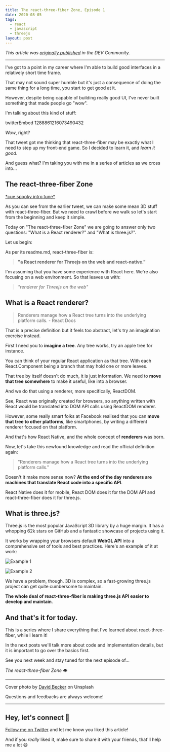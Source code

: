 ```yaml
---
title: The react-three-fiber Zone, Episode 1
date: 2020-08-05
tags:
  - react
  - javascript
  - threejs
layout: post
---
```


_This article was [originally published](https://dev.to/vtrpldn/the-react-three-fiber-zone-episode-1-52ia) in the DEV Community._

---

I've got to a point in my career where I'm able to build good interfaces in a relatively short time frame.

That may not sound super humble but it's just a consequence of doing the same thing for a long time, you start to get good at it.

However, despite being capable of building really good UI, I've never built something that made people go "wow".

I'm talking about this kind of stuff:

twitterEmbed 1288861216073490432

_Wow_, right?

That tweet got me thinking that react-three-fiber may be exactly what I need to step up my front-end game. So I decided to learn it, and _learn it good_.

And guess what? I'm taking you with me in a series of articles as we cross into…

## The react-three-fiber Zone

[\*cue spooky intro tune\*](https://www.youtube.com/watch?v=XVSRm80WzZk)

As you can see from the earlier tweet, we can make some mean 3D stuff with react-three-fiber. But we need to crawl before we walk so let's start from the beginning and keep it simple.

Today on "The react-three-fiber Zone" we are going to answer only two questions: "What is a React renderer?" and "What is three.js?".

Let us begin:

As per its readme.md, react-three-fiber is:

> **"a React renderer for Threejs on the web and react-native."**

I'm assuming that you have some experience with React here. We're also focusing on a web environment. So that leaves us with:

> _"renderer for Threejs on the web"_

## What is a React renderer?

> Renderers manage how a React tree turns into the underlying platform calls. - React Docs

That is a precise definition but it feels too abstract, let's try an imagination exercise instead.

First I need you to **imagine a tree**. Any tree works, try an apple tree for instance.

You can think of your regular React application as that tree. With each React.Component being a branch that may hold one or more leaves.

That tree by itself doesn't do much, it is just information. We need to **move that tree somewhere** to make it useful, like into a browser.

And we do that using a renderer, more specifically, ReactDOM.

See, React was originally created for browsers, so anything written with React would be translated into DOM API calls using ReactDOM renderer.

However, some really smart folks at Facebook realised that you can **move that tree to other platforms**, like smartphones, by writing a different renderer focused on that platform.

And that's how React Native, and the whole concept of **renderers** was born.

Now, let's take this newfound knowledge and read the official definition again:

> "Renderers manage how a React tree turns into the underlying platform calls."

Doesn't it make more sense now? **At the end of the day renderers are machines that translate React code into a specific API**.

React Native does it for mobile, React DOM does it for the DOM API and react-three-fiber does it for three.js.

## What is three.js?

Three.js is the most popular JavaScript 3D library by a huge margin. It has a whopping 62k stars on GitHub and a fantastic showcase of projects using it.

It works by wrapping your browsers default **WebGL API** into a comprehensive set of tools and best practices. Here's an example of it at work:

![Example 1](https://dev-to-uploads.s3.amazonaws.com/i/s5fwujtp8r7e2z460z4w.gif)

![Example 2](https://dev-to-uploads.s3.amazonaws.com/i/4ymh9o7ni8t451tj2wv7.gif)

We have a problem, though. 3D is complex, so a fast-growing three.js project can get quite cumbersome to maintain.

**The whole deal of react-three-fiber is making three.js API easier to develop and maintain**.

## And that's it for today.

This is a series where I share everything that I've learned about react-three-fiber, while I learn it!

In the next posts we'll talk more about code and implementation details, but it is important to go over the basics first.

See you next week and stay tuned for the next episode of...

_The react-three-fiber Zone_ 👁

---

Cover photo by [David Becker](https://unsplash.com/@beckerworks?utm_source=unsplash&utm_medium=referral&utm_content=creditCopyText) on Unsplash

Questions and feedbacks are always welcome!

---

## Hey, let's connect 👋

[Follow me on Twitter](https://twitter.com/paladini_dev) and let me know you liked this article!

And if you _really_ liked it, make sure to share it with your friends, that'll help me a lot 😄
